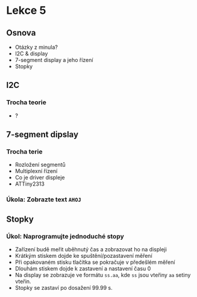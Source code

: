 # Lekce 5

## Osnova

- Otázky z minula?
- I2C & display
- 7-segment display a jeho řízení
- Stopky

## I2C

### Trocha teorie

- ?

## 7-segment dipslay

### Trocha terie

- Rozložení segmentů
- Multiplexní řízení
- Co je driver displeje
- ATTiny2313

### Úkola: Zobrazte text `AHOJ`

## Stopky

### Úkol: Naprogramujte jednoduché stopy

- Zařízení budě meřit uběhnutý čas a zobrazovat ho na displeji
- Krátkým stiskem dojde ke spuštění/pozastavení měření
- Při opakovaném stisku tlačítka se pokračuje v předešlém měření
- Dlouhám stiskem dojde k zastavení a nastavení času 0
- Na display se zobrazuje ve formátu `ss.aa`, kde `ss` jsou vteřiny `aa` setiny vteřin.
- Stopky se zastaví po dosažení 99.99 s.
